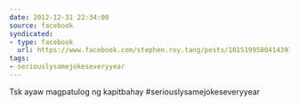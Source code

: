 ```yaml
---
date: 2012-12-31 22:34:00
source: facebook
syndicated:
- type: facebook
  url: https://www.facebook.com/stephen.roy.tang/posts/10151995804143912
tags:
- seriouslysamejokeseveryyear
---
```


Tsk ayaw magpatulog ng kapitbahay #seriouslysamejokeseveryyear